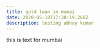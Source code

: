 ```yaml
---
title: gold loan in mumai
date: 2020-05-18T17:38:19.268Z
description: testing abhay kumar
---
```

this is text for mumbai